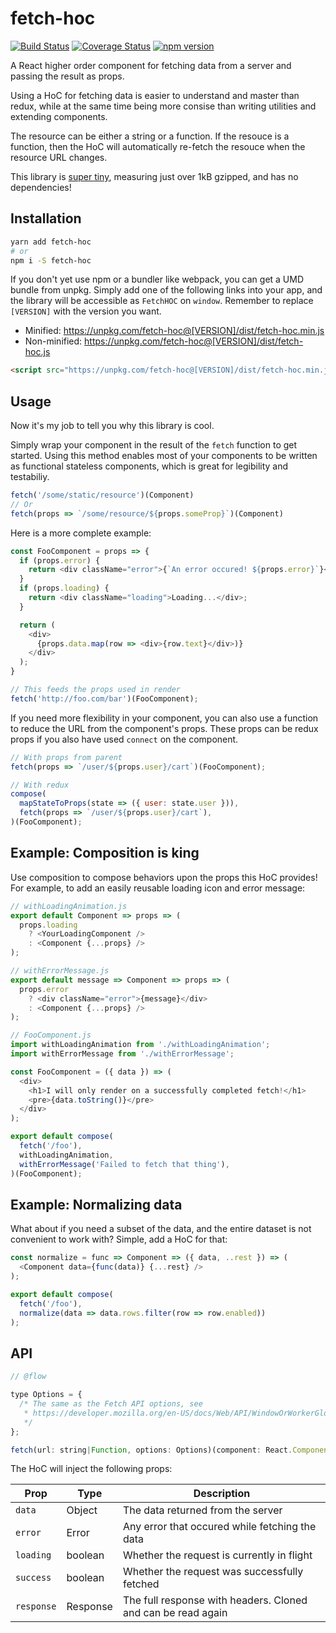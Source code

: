 # fetch-hoc

[![Build Status](https://travis-ci.org/esphen/fetch-hoc.svg?branch=master)](https://travis-ci.org/esphen/fetch-hoc)
[![Coverage Status](https://coveralls.io/repos/github/esphen/fetch-hoc/badge.svg?branch=master)](https://coveralls.io/github/esphen/fetch-hoc?branch=master)
[![npm version](https://badge.fury.io/js/fetch-hoc.svg)](https://badge.fury.io/js/fetch-hoc)

A React higher order component for fetching data from a server and passing the
result as props.

Using a HoC for fetching data is easier to understand and master than redux,
while at the same time being more consise than writing utilities and extending
components.

The resource can be either a string or a function. If the resouce is a function,
then the HoC will automatically re-fetch the resouce when the resource URL
changes.

This library is [super tiny][size], measuring just over 1kB gzipped, and has no
dependencies!

## Installation

```bash
yarn add fetch-hoc
# or
npm i -S fetch-hoc
```

If you don't yet use npm or a bundler like webpack, you can get a UMD bundle
from unpkg. Simply add one of the following links into your app, and the library
will be accessible as `FetchHOC` on `window`. Remember to replace `[VERSION]`
with the version you want.

- Minified: https://unpkg.com/fetch-hoc@[VERSION]/dist/fetch-hoc.min.js
- Non-minified: https://unpkg.com/fetch-hoc@[VERSION]/dist/fetch-hoc.js

```html
<script src="https://unpkg.com/fetch-hoc@[VERSION]/dist/fetch-hoc.min.js"></script>
```

## Usage

Now it's my job to tell you why this library is cool.

Simply wrap your component in the result of the `fetch` function to get started.
Using this method enables most of your components to be written as functional
stateless components, which is great for legibility and testabiliy.

```js
fetch('/some/static/resource')(Component)
// Or
fetch(props => `/some/resource/${props.someProp}`)(Component)
```

Here is a more complete example:

```js
const FooComponent = props => {
  if (props.error) {
    return <div className="error">{`An error occured! ${props.error}`}</div>;
  }
  if (props.loading) {
    return <div className="loading">Loading...</div>;
  }

  return (
    <div>
      {props.data.map(row => <div>{row.text}</div>)}
    </div>
  );
}

// This feeds the props used in render
fetch('http://foo.com/bar')(FooComponent);
```

If you need more flexibility in your component, you can also use a function to
reduce the URL from the component's props. These props can be redux props if you
also have used `connect` on the component.

```js
// With props from parent
fetch(props => `/user/${props.user}/cart`)(FooComponent);

// With redux
compose(
  mapStateToProps(state => ({ user: state.user })),
  fetch(props => `/user/${props.user}/cart`),
)(FooComponent);
```

## Example: Composition is king

Use composition to compose behaviors upon the props this HoC provides! For
example, to add an easily reusable loading icon and error message:

```js
// withLoadingAnimation.js
export default Component => props => (
  props.loading
    ? <YourLoadingComponent />
    : <Component {...props} />
);
```

```js
// withErrorMessage.js
export default message => Component => props => (
  props.error
    ? <div className="error">{message}</div>
    : <Component {...props} />
);
```

```js
// FooComponent.js
import withLoadingAnimation from './withLoadingAnimation';
import withErrorMessage from './withErrorMessage';

const FooComponent = ({ data }) => (
  <div>
    <h1>I will only render on a successfully completed fetch!</h1>
    <pre>{data.toString()}</pre>
  </div>
);

export default compose(
  fetch('/foo'),
  withLoadingAnimation,
  withErrorMessage('Failed to fetch that thing'),
)(FooComponent);
```

## Example: Normalizing data

What about if you need a subset of the data, and the entire dataset is not
convenient to work with? Simple, add a HoC for that:

```js
const normalize = func => Component => ({ data, ..rest }) => (
  <Component data={func(data)} {...rest} />
);

export default compose(
  fetch('/foo'),
  normalize(data => data.rows.filter(row => row.enabled))
);
```

## API
```js
// @flow

type Options = {
  /* The same as the Fetch API options, see
   * https://developer.mozilla.org/en-US/docs/Web/API/WindowOrWorkerGlobalScope/fetch
   */
};

fetch(url: string|Function, options: Options)(component: React.Component)
```

The HoC will inject the following props:

|  Prop      | Type     | Description                                                  |
|------------|----------|--------------------------------------------------------------|
| `data`     | Object   | The data returned from the server                            |
| `error`    | Error    | Any error that occured while fetching the data               |
| `loading`  | boolean  | Whether the request is currently in flight                   |
| `success`  | boolean  | Whether the request was successfully fetched                 |
| `response` | Response | The full response with headers. Cloned and can be read again |

[size]: https://cost-of-modules.herokuapp.com/?p=fetch-hoc
